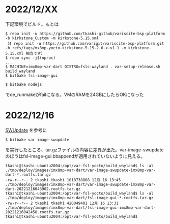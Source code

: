 # 2022/12/XX

下記環境でビルド。もとは

```
$ repo init -u https://github.com/tkashi-github/variscite-bsp-platform -b kirkstone_Custom -m kirkstone-5.15.xml
（$ repo init -u https://github.com/varigit/variscite-bsp-platform.git -b refs/tags/mx8mp-yocto-kirkstone-5.15-2.0.x-v1.1 -m kirkstone-5.15.xml 相当です）
$ repo sync -j$(nproc)
...
$ MACHINE=imx8mp-var-dart DISTRO=fslc-wayland . var-setup-release.sh build_wayland
$ bitbake fsl-image-gui
```

```
$ bitbake nodejs
```
でoe_runmakeがfailになる。VMのRAMを24GBにしたらOKになった


# 2022/12/16
[SWUpdate](https://variwiki.com/index.php?title=SWUpdate_Guide&release=mx8mp-yocto-kirkstone-5.15-2.0.x-v1.0) を参考に

```
$ bitbake var-image-swupdate
```
を実行したところ、tar.gzファイルの内容に差異が出た。var-image-swupdateのほうはfsl-image-gui.bbappendが適用されていないように見える。
```
tkashi@tkashi-ubuntu2004:/opt/var-fsl-yocto/build_wayland$ ls -al ./tmp/deploy/images/imx8mp-var-dart/var-image-swupdate-imx8mp-var-dart-*.rootfs.tar.gz 
-rw-r--r-- 2 tkashi tkashi 1018738808 12月 16 13:45 ./tmp/deploy/images/imx8mp-var-dart/var-image-swupdate-imx8mp-var-dart-20221216043902.rootfs.tar.gz
tkashi@tkashi-ubuntu2004:/opt/var-fsl-yocto/build_wayland$ ls -al ./tmp/deploy/images/imx8mp-var-dart/fsl-image-gui-*.rootfs.tar.gz
-rw-r--r-- 2 tkashi tkashi 420049401 12月 16 13:31 ./tmp/deploy/images/imx8mp-var-dart/fsl-image-gui-imx8mp-var-dart-20221216042458.rootfs.tar.gz
tkashi@tkashi-ubuntu2004:/opt/var-fsl-yocto/build_wayland$ 
```
